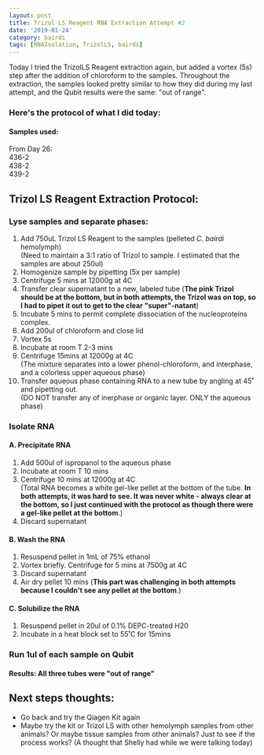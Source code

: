 ```yaml
---
layout: post
title: Trizol LS Reagent RNA Extraction Attempt #2
date: '2019-01-24'
category: bairdi
tags: [RNAIsolation, TrizolLS, bairdi]
---
```

Today I tried the TrizolLS Reagent extraction again, but added a vortex (5s) step after the addition of chloroform to the samples. Throughout the extraction, the samples looked pretty similar to how they did during my last attempt, and the Qubit results were the same: "out of range". 

### Here's the protocol of what I did today:

#### Samples used:  
From Day 26:     
436-2     
438-2     
439-2 
## Trizol LS Reagent Extraction Protocol:   

### Lyse samples and separate phases:    
1. Add 750uL Trizol LS Reagent to the samples (pelleted _C. bairdi_ hemolymph)         
      (Need to maintain a 3:1 ratio of Trizol to sample. I estimated that the samples are about 250ul)
2. Homogenize sample by pipetting (5x per sample)
3. Centrifuge 5 mins at 12000g at 4C
4. Transfer clear supernatant to a new, labeled tube (**The pink Trizol should be at the bottom, but in both attempts, the Trizol was on top, so I had to pipet it out to get to the clear "super"-natant**)
5. Incubate 5 mins to permit complete dissociation of the nucleoproteins complex.
6. Add 200ul of chloroform and close lid
7. Vortex 5s
8. Incubate at room T 2-3 mins
9. Centrifuge 15mins at 12000g at 4C      
      (The mixture separates into a lower phenol-chloroform, and interphase, and a colorless upper aqueous phase)
10. Transfer aqueous phase containing RNA to a new tube by angling at 45˚ and pipetting out.            
      (DO NOT transfer any of inerphase or organic layer. ONLY the aqueous phase) 
      
### Isolate RNA
#### A. Precipitate RNA
1. Add 500ul of ispropanol to the aqueous phase
2. Incubate at room T 10 mins
3. Centrifuge 10 mins at 12000g at 4C      
    (Total RNA becomes a white gel-like pellet at the bottom of the tube. **In both attempts, it was hard to see. It was never white - always clear at the bottom, so I just continued with the protocol as though there were a gel-like pellet at the bottom**.)
4. Discard supernatant 

#### B. Wash the RNA
1. Resuspend pellet in 1mL of 75% ethanol
2. Vortex briefly. Centrifuge for 5 mins at 7500g at 4C
3. Discard supernatant
4. Air dry pellet 10 mins (**This part was challenging in both attempts because I couldn't see any pellet at the bottom**.)

#### C. Solubilize the RNA
1. Resuspend pellet in 20ul of 0.1% DEPC-treated H20
2. Incubate in a heat block set to 55˚C for 15mins

### Run 1ul of each sample on Qubit 
#### Results: All three tubes were "out of range"

## Next steps thoughts:
- Go back and try the Qiagen Kit again
- Maybe try the kit or Trizol LS with other hemolymph samples from other animals? Or maybe tissue samples from other animals? Just to see if the process works? (A thought that Shelly had while we were talking today)
